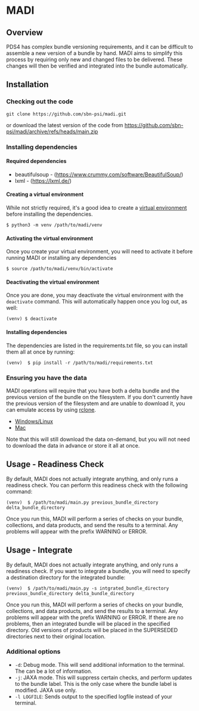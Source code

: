 # MADI

## Overview

PDS4 has complex bundle versioning requirements, and it can be difficult to assemble a new version of a bundle by hand. 
MADI aims to simplify this process by requiring only new and changed files to be delivered. 
These changes will then be verified and integrated into the bundle automatically.

## Installation

### Checking out the code

`git clone https://github.com/sbn-psi/madi.git`

or download the latest version of the code from https://github.com/sbn-psi/madi/archive/refs/heads/main.zip 

### Installing dependencies

#### Required dependencies

* beautifulsoup - (https://www.crummy.com/software/BeautifulSoup/) 
* lxml - (https://lxml.de/)

#### Creating a virtual environment

While not strictly required, it's a good idea to create a 
[virtual environment](https://docs.python.org/3/library/venv.html) before installing the dependencies. 

`$ python3 -m venv /path/to/madi/venv`

#### Activating the virtual environment

Once you create your virtual environment, you will need to activate it before running MADI or installing any dependencies

`$ source /path/to/madi/venv/bin/activate`

#### Deactivating the virtual environment

Once you are done, you may deactivate the virtual environment with the `deactivate` command. 
This will automatically happen once you log out, as well:

`(venv) $ deactivate`

#### Installing dependencies

The dependencies are listed in the requirements.txt file, so you can install them all at once by running:

`(venv)  $ pip install -r /path/to/madi/requirements.txt`

### Ensuring you have the data

MADI operations will require that you have both a delta bundle and the previous version of the bundle on the filesystem.
If you don't currently have the previous version of the filesystem and are unable to download it, you can emulate 
access by using [rclone](https://rclone.org/).

* [Windows/Linux](https://rclone.org/commands/rclone_mount/)
* [Mac](https://rclone.org/commands/rclone_nfsmount/)

Note that this will still download the data on-demand, but you will not need to download the data in advance or store 
it all at once. 

## Usage - Readiness Check

By default, MADI does not actually integrate anything, and only runs a readiness check. You can perform this readiness 
check with the following command:

`(venv)  $ /path/to/madi/main.py previous_bundle_directory delta_bundle_directory`

Once you run this, MADI will perform a series of checks on your bundle, collections, and data products, and send the 
results to a terminal. Any problems will appear with the prefix WARNING or ERROR.

## Usage - Integrate

By default, MADI does not actually integrate anything, and only runs a readiness check. If you want to integrate a 
bundle, you will need to specify a destination directory for the integrated bundle:

`(venv)  $ /path/to/madi/main.py -s intgrated_bundle_directory previous_bundle_directory delta_bundle_directory`

Once you run this, MADI will perform a series of checks on your bundle, collections, and data products, and send the 
results to a terminal. Any problems will appear with the prefix WARNING or ERROR. If there are no problems, then an 
integrated bundle will be placed in the specified directory. Old versions of products will be placed in the SUPERSEDED 
directories next to their original location.


### Additional options

* `-d`: Debug mode. This will send additional information to the terminal. The can be a lot of information.
* `-j`: JAXA mode. This will suppress certain checks, and perform updates to the bundle label. This is the only case 
  where the bundle label is modified. JAXA use only.
* `-l LOGFILE`: Sends output to the specified logfile instead of your terminal.


